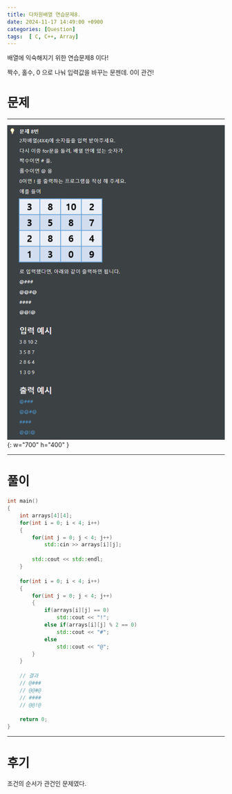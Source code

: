 ```yaml
---
title: 다차원배열 연습문제8.
date: 2024-11-17 14:49:00 +0900
categories: [Question]  
tags:  [ C, C++, Array]
---
```


배열에 익숙해지기 위한 연습문제8 이다!

짝수, 홀수, 0 으로 나눠 입력값을 바꾸는 문젠데. 0이 관건!
# 문제   
---------------------------------------

![Desktop View](/assets/img/Array8.png){: w="700" h="400" }

---------------------------------------

# 풀이

```c++
int main()
{
    int arrays[4][4];
    for(int i = 0; i < 4; i++)
    {
        for(int j = 0; j < 4; j++)
            std::cin >> arrays[i][j];

        std::cout << std::endl;
    }

    for(int i = 0; i < 4; i++)
    {
        for(int j = 0; j < 4; j++)
        {
            if(arrays[i][j] == 0)
                std::cout << "!";
            else if(arrays[i][j] % 2 == 0)
                std::cout << "#";
            else
                std::cout << "@";
        }
    }

    // 결과
    // @###
    // @@#@
    // ####
    // @@!@

    return 0;
}
```
---------------------------------------

# 후기

조건의 순서가 관건인 문제였다.

